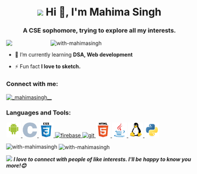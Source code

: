 
<h1 align="center"><img src="https://media.giphy.com/media/QTfX9Ejfra3ZmNxh6B/giphy.gif" width="80"> Hi 👋, I'm Mahima Singh</h1>
<h3 align="center">A CSE sophomore, trying to explore all my interests.</h3>
<p align="left"> 
<img src="https://komarev.com/ghpvc/?username=with-mahimasingh&label=Profile%20views&color=0e75b6&style=flat" alt="with-mahimasingh" /> <img src="https://media.giphy.com/media/iIGu6qCuXnBY7dupE2/giphy.gif" width="120" align="left"> </br
</p>

- 🌱 I’m currently learning **DSA, Web development**

- ⚡ Fun fact **I love to sketch.**

<h3 align="left">Connect with me:</h3>
<p align="left">
<a href="https://twitter.com/_mahimasingh__" target="blank"><img align="center" src="https://cdn.jsdelivr.net/npm/simple-icons@3.0.1/icons/twitter.svg" alt="_mahimasingh__" height="30" width="40" /></a>
</p>

<h3 align="left">Languages and Tools:</h3>
<p align="left"> <a href="https://developer.android.com" target="_blank"> <img src="https://raw.githubusercontent.com/devicons/devicon/master/icons/android/android-original-wordmark.svg" alt="android" width="40" height="40"/> </a> <a href="https://www.cprogramming.com/" target="_blank"> <img src="https://raw.githubusercontent.com/devicons/devicon/master/icons/c/c-original.svg" alt="c" width="40" height="40"/> </a> <a href="https://www.w3schools.com/css/" target="_blank"> <img src="https://raw.githubusercontent.com/devicons/devicon/master/icons/css3/css3-original-wordmark.svg" alt="css3" width="40" height="40"/> </a> <a href="https://firebase.google.com/" target="_blank"> <img src="https://www.vectorlogo.zone/logos/firebase/firebase-icon.svg" alt="firebase" width="40" height="40"/> </a> <a href="https://git-scm.com/" target="_blank"> <img src="https://www.vectorlogo.zone/logos/git-scm/git-scm-icon.svg" alt="git" width="40" height="40"/> </a> <a href="https://www.w3.org/html/" target="_blank"> <img src="https://raw.githubusercontent.com/devicons/devicon/master/icons/html5/html5-original-wordmark.svg" alt="html5" width="40" height="40"/> </a> <a href="https://www.java.com" target="_blank"> <img src="https://raw.githubusercontent.com/devicons/devicon/master/icons/java/java-original.svg" alt="java" width="40" height="40"/> </a> <a href="https://www.linux.org/" target="_blank"> <img src="https://raw.githubusercontent.com/devicons/devicon/master/icons/linux/linux-original.svg" alt="linux" width="40" height="40"/> </a> <a href="https://www.python.org" target="_blank"> <img src="https://raw.githubusercontent.com/devicons/devicon/master/icons/python/python-original.svg" alt="python" width="40" height="40"/> </a> </p>

<p><img align="left" src="https://github-readme-stats.vercel.app/api/top-langs?username=with-mahimasingh&show_icons=true&locale=en&layout=compact" alt="with-mahimasingh" /></p>

<p>&nbsp;<img align="center" src="https://github-readme-stats.vercel.app/api?username=with-mahimasingh&show_icons=true&locale=en" alt="with-mahimasingh" /></p>

<img src="https://media.giphy.com/media/xUPGcqPm00JNfp7v1e/giphy.gif" width="60"> <em><b>I love to connect with people of like interests. I'll be happy to know you more!😊</em>


